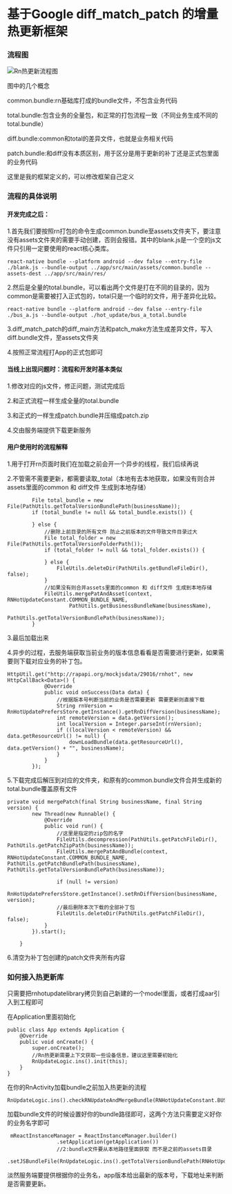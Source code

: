基于Google diff_match_patch 的增量热更新框架
===========
### 流程图

![Rn热更新流程图](http://ozckzyh1u.bkt.clouddn.com/rn_hot_update.png)

图中的几个概念

common.bundle:rn基础库打成的bundle文件，不包含业务代码

total.bundle:包含业务的全量包，和正常的打包流程一致（不同业务生成不同的total.bundle）

diff.bundle:common和total的差异文件，也就是业务相关代码

patch.bundle:和diff没有本质区别，用于区分是用于更新的补丁还是正式包里面的业务代码

这里是我的框架定义的，可以修改框架自己定义

### 流程的具体说明

#### 开发完成之后：
1.首先我们要按照rn打包的命令生成common.bundle至assets文件夹下，要注意没有assets文件夹的需要手动创建，否则会报错。其中的blank.js是一个空的js文件只引用一定要使用的react核心类库。

```
react-native bundle --platform android --dev false --entry-file ./blank.js --bundle-output ../app/src/main/assets/common.bundle --assets-dest ../app/src/main/res/
```

2.然后是全量的total.bundle，可以看出两个文件是打在不同的目录的，因为common是需要被打入正式包的，total只是一个临时的文件，用于差异化比较。

```
react-native bundle --platform android --dev false --entry-file ./bus_a.js --bundle-output ./hot_update/bus_a_total.bundle
```

3.diff_match_patch的diff_main方法和patch_make方法生成差异文件，写入diff.bundle文件，至assets文件夹

4.按照正常流程打App的正式包即可

#### 当线上出现问题时：流程和开发时基本类似
1.修改对应的js文件，修正问题，测试完成后

2.和正式流程一样生成全量的total.bundle

3.和正式的一样生成patch.bundle并压缩成patch.zip

4.交由服务端提供下载更新服务

#### 用户使用时的流程解释
1.用于打开rn页面时我们在加载之前会开一个异步的线程，我们后续再说

2.不管需不需要更新，都需要读取_total（本地有去本地获取，如果没有则合并assets里面的common 和 diff文件 生成到本地存储）

```
        File total_bundle = new File(PathUtils.getTotalVersionBundlePath(businessName));
        if (total_bundle != null && total_bundle.exists()) {

        } else {
            //删除上前目录的所有文件 防止之前版本的文件导致文件目录过大
            File total_folder = new File(PathUtils.getTotalVersionFolderPath());
            if (total_folder != null && total_folder.exists()) {

            } else {
                FileUtils.deleteDir(PathUtils.getBundleFileDir(), false);
            }
            //如果没有则合并assets里面的common 和 diff文件 生成到本地存储
            FileUtils.mergePatAndAsset(context, RNHotUpdateConstant.COMMON_BUNDLE_NAME,
                    PathUtils.getBusinessBundleName(businessName),
                    PathUtils.getTotalVersionBundlePath(businessName));
        }
```

3.最后加载出来

4.异步的过程，去服务端获取当前业务的版本信息看看是否需要进行更新，如果需要则下载对应业务的补丁包。

```
HttpUtil.get("http://rapapi.org/mockjsdata/29016/rnhot", new HttpCallBack<Data>() {
            @Override
            public void onSuccess(Data data) {
                //根据版本号判断当前的业务是否需要更新 需要更新则直接下载
                String rnVersion = RnHotUpdatePrefersStore.getInstance().getRnDiffVersion(businessName);
                int remoteVersion = data.getVersion();
                int localVersion = Integer.parseInt(rnVersion);
                if ((localVersion < remoteVersion) && data.getResourceUrl() != null) {
                    downLoadBundle(data.getResourceUrl(), data.getVersion() + "", businessName);
                }
            }
        });
```

5.下载完成后解压到对应的文件夹，和原有的common.bundle文件合并生成新的total.bundle覆盖原有文件

```
private void mergePatch(final String businessName, final String version) {
        new Thread(new Runnable() {
            @Override
            public void run() {
                //这里是指定的zip包的名字
                FileUtils.decompression(PathUtils.getPatchFileDir(), PathUtils.getPatchZipPath(businessName));
                FileUtils.mergePatAndBundle(context, RNHotUpdateConstant.COMMON_BUNDLE_NAME, PathUtils.getPatchBundlePath(businessName), PathUtils.getTotalVersionBundlePath(businessName));

                if (null != version)
                    RnHotUpdatePrefersStore.getInstance().setRnDiffVersion(businessName, version);
                //最后删除本次下载的全部补丁包
                FileUtils.deleteDir(PathUtils.getPatchFileDir(), false);
            }
        }).start();

    }
```
6.清空为补丁包创建的patch文件夹所有内容

### 如何接入热更新库

只需要把rnhotupdatelibrary拷贝到自己新建的一个model里面，或者打成aar引入到工程即可

在Application里面初始化

```
public class App extends Application {
    @Override
    public void onCreate() {
        super.onCreate();
        //Rn热更新需要上下文获取一些设备信息，建议这里需要初始化
        RnUpdateLogic.ins().init(this);
    }
}
```
在你的RnActivity加载bundle之前加入热更新的流程

```
RnUpdateLogic.ins().checkRNUpdateAndMergeBundle(RNHotUpdateConstant.BUS_A_BUSINESS_NAME);
```

加载bundle文件的时候设置好你的bundle路径即可，这两个方法只需要定义好你的业务名字即可

```
 mReactInstanceManager = ReactInstanceManager.builder()
                .setApplication(getApplication())
                //2:bundle文件要从本地路径里面获取 而不是之前的assets目录
                .setJSBundleFile(RnUpdateLogic.ins().getTotalVersionBundlePath(RNHotUpdateConstant.BUS_A_BUSINESS_NAME))
```

淡然服务端要提供根据你的业务名，app版本给出最新的版本号，下载地址来判断是否需要更新。
